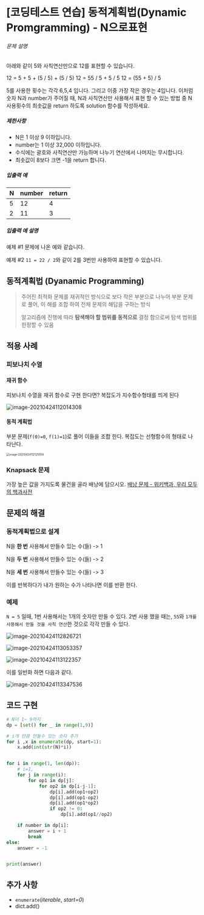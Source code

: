 # [코딩테스트 연습] 동적계획법(Dynamic Promgramming) - N으로표현

###### 문제 설명

아래와 같이 5와 사칙연산만으로 12를 표현할 수 있습니다.

12 = 5 + 5 + (5 / 5) + (5 / 5)
12 = 55 / 5 + 5 / 5
12 = (55 + 5) / 5

5를 사용한 횟수는 각각 6,5,4 입니다. 그리고 이중 가장 작은 경우는 4입니다.
이처럼 숫자 N과 number가 주어질 때, N과 사칙연산만 사용해서 표현 할 수 있는 방법 중 N 사용횟수의 최솟값을 return 하도록 solution 함수를 작성하세요.

##### 제한사항

- N은 1 이상 9 이하입니다.
- number는 1 이상 32,000 이하입니다.
- 수식에는 괄호와 사칙연산만 가능하며 나누기 연산에서 나머지는 무시합니다.
- 최솟값이 8보다 크면 -1을 return 합니다.

##### 입출력 예

| N    | number | return |
| ---- | ------ | ------ |
| 5    | 12     | 4      |
| 2    | 11     | 3      |

##### 입출력 예 설명

예제 #1
문제에 나온 예와 같습니다.

예제 #2
`11 = 22 / 2`와 같이 2를 3번만 사용하여 표현할 수 있습니다.





## 동적계획법 (Dyanamic Programming)

> 주어진 최적화 문제를 재귀적인 방식으로 보다 작은 부분으로 나누어 부분 문제로 풀어, 이 해를 조합 하여 전체 문제의 해답을 구하는 방식
>
> 알고리즘에 진행에 따라 **탐색해야 할 범위를 동적으로** 결정 함으로써 탐색 범위를 한정할 수 있음



## 적용 사례

### 피보나치 수열

#### 재귀 함수

피보나치 수열을 재귀 함수로 구현 한다면? 복잡도가 지수함수형태를 띄게 된다

![image-20210424112014308](https://tva1.sinaimg.cn/large/008i3skNgy1gpumbmkb6aj30pm09w40a.jpg)

#### 동적 계획법

부분 문제(`f(0)=0`, `f(1)=1`)로 풀어 이들을 조합 한다. 복잡도는 선형함수의 형태로 나타난다.

<img src="https://tva1.sinaimg.cn/large/008i3skNgy1gpumcv1cbcj30jb0arq4s.jpg" alt="image-20210424112125554" style="zoom:50%;" />

### Knapsack 문제

가장 높은 값을 가지도록 물건을 골라 배낭에 담으시오. [배낭 문제 - 위키백과, 우리 모두의 백과사전](https://ko.wikipedia.org/wiki/%EB%B0%B0%EB%82%AD_%EB%AC%B8%EC%A0%9C)



## 문제의 해결

### 동적계획법으로 설계

N을 **한 번** 사용해서 만들수 있는 수(들) -> 1

N을 **두 번** 사용해서 만들수 있는 수(들) -> 2

N을 **세 번** 사용해서 만들수 있는 수(들) -> 3

이를 반복하다가 내가 원하는 수가 나타나면 이를 반환 한다.



### 예제

`N = 5` 일때,  1번 사용해서는 1개의 숫자만 만들 수 있다. 2번 사용 했을 때는, `55`와 `1개를 사용해서 만들 것을 사칙 연산`한 것으로 각각 만들 수 있다.

![image-20210424112826721](https://tva1.sinaimg.cn/large/008i3skNgy1gpumk5u56fj313u0cmabd.jpg)

![image-20210424113053357](https://tva1.sinaimg.cn/large/008i3skNgy1gpun6ws5o0j311i0h8t9c.jpg)

![image-20210424113122357](https://tva1.sinaimg.cn/large/008i3skNgy1gpumn7vc4ij31120igae7.jpg)

이를 일반화 하면 다음과 같다.

![image-20210424113347536](https://tva1.sinaimg.cn/large/008i3skNgy1gpumpq7ge1j31370howhb.jpg)



## 코드 구현

```python
# N이 1~ 9까지
dp = [set() for _ in range(1,9)]

# i개 만큼 만들수 있는 숫자 추가
for i ,x in enumerate(dp, start=1):
    x.add(int(str(N)*i))


for i in range(1, len(dp)):
    # i=1,
    for j in range(i):
        for op1 in dp[j]:
            for op2 in dp[i-j-1]:
                dp[i].add(op1+op2)
                dp[i].add(op1-op2)
                dp[i].add(op1*op2)
                if op2 != 0:
                    dp[i].add(op1//op2)

    if number in dp[i]:
        answer = i + 1
        break
else:
    answer = -1


print(answer)
```



## 추가 사항

- `enumerate`(*iterable*, *start=0*)
- dict.add()